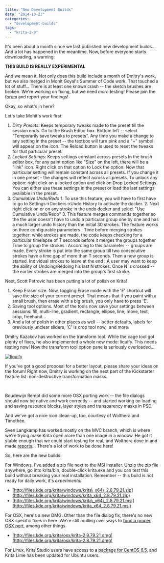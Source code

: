 ```yaml
---
title: "New Development Builds"
date: "2014-10-23"
categories: 
  - "development-builds"
tags: 
  - "krita-2-9"
---
```


It's been about a month since we last published new development builds... And a lot has happened in the meantime. Now, before everyone starts downloading, a warning:

**THIS BUILD IS REALLY EXPERIMENTAL**

And we mean it. Not only does this build include a month of Dmitry's work, but we also merged in Mohit Goyal's Summer of Code work. That touched a lot of stuff... There is at least one known crash -- the sketch brushes are broken. We're working on fixing, but we need _more_ testing! Please join the [forum](http://forums.kde.org/krita) and report your findings!

Okay, so what's in here?

Let's take Mohit's work first:

1. _Dirty Presets_: Keeps temporary tweaks made to the preset till the session ends. Go to the Brush Editor box. Bottom left -- select "Temporarily save tweaks to presets". Any time you make a change to any setting in the preset -- the textbox will turn pink and a "+" symbol will appear on the icon. The Reload button is used to reset the tweaks for that particular preset.
2. _Locked Settings_: Keeps settings constant across presets In the brush editor box, for any paint option like "Size" on the left, there will be a "link" icon. Right click on that option to Lock the option. Now that particular setting will remain constant across all presets. If you change it in one preset - the changes will reflect across all presets. To unlock any option: right click on a locked option and click on Drop Locked Settings. You can either use these settings in the preset or load the last settings available in the preset.
3. _Cumulative Undo/Redo_ 1. To use this feature, you will have to first have to go to Settings->Dockers->Undo History to activate the docker. 2. Next right click on <empty> or on any stroke in the undo docker and select "Use Cumulative Undo/Redo" 3. This feature merges commands together so the the user doesn't have to undo a particular group one by one and has a much larger undo history than the initial 30 strokes. The feature works on three configurable parameters : Time before merging strokes together: while strokes are made, the code keeps checking for a particular timelapse of T seconds before it merges the groups together Time to group the strokes : According to this parameter -- groups are made. Every stroke is put into the same group till two consecutive strokes have a time gap of more than T seconds. Then a new group is started. Individual strokes to leave at the end : A user may want to keep the ability of Undoing/Redoing his last N strokes. Once N is crossed -- the earlier strokes are merged into the group's first stroke.

Next, Scott Petrovic has been putting a lot of polish on Krita!

1. Keep Eraser size. Now, toggling Erase mode with the 'E' shortcut will save the size of your current preset. That means that if you paint with a small brush, then erase with a big brush, you only have to press 'E'.
2. Saving tool options. Most of the tools now save your settings between sessions: fill, multi-line, gradient, rectangle, ellipse, line, move, text, crop, freehand...
3. And a lot of polish in other places as well -- better defaults, labels for previously unclear sliders, 'C' is crop tool now,  and more.

Dmitry Kazakov has worked on the transform tool. While the cage tool got plenty of fixes, he also implemented a whole new mode: liquify. This needs testing now! Now the transform tool option pane is seriously overloaded...

[![liquify](../images/liquify-300x274.png)](https://krita.org/wp-content/uploads/2014/10/liquify.png)

If you've got a good proposal for a better layout, please share your ideas on the forum! Right now, Dmitry is working on the next part of the Kickstarter feature list: non-destructive transformation masks.

 

Boudewijn Rempt did some more OSX porting work -- the file dialogs should now be native and work correctly -- and started working on loading and saving resource blocks, layer styles and transparency masks in PSD.

And we've got a nice icon clean-up, too, courtesy of Wolthera and Timothée.

Sven Langkamp has worked mostly on the MVC branch, which is where we're trying make Krita open more than one image in a window. He got it stable enough that we could start testing for real, and Wolthera dove in and made [reports](http://lists.kde.org/?l=kde-kimageshop&m=141350643901581&w=2)... There's a lot of work to be done here!

So, here are the new builds:

For Windows, I've added a zip file next to the MSI installer. Unzip the zip file anywhere, go into krita/bin, double-click krita.exe and you can test this build without breaking your real installation. Remember -- this build is not ready for daily work, it's _experimental_.

- [http://files.kde.org/krita/windows/krita\_x64\_2.8.79.21.zip](http://files.kde.org/krita/windows/krita_x64_2.8.79.21.zip)
- [http://files.kde.org/krita/windows/krita\_x64\_2.8.79.21.msi](http://files.kde.org/krita/windows/krita_x64_2.8.79.21.msi)

For OSX, here's a new DMG. Other than the file dialog fix, there's no new OSX specific fixes in here. We're still mulling over ways to [fund a proper OSX port](https://forum.kde.org/viewtopic.php?f=137&t=123362), among other things.

- [http://files.kde.org/krita/osx/krita-2.8.79.21.dmg](http://files.kde.org/krita/osx/krita-2.8.79.21.dmg)

For Linux, Krita Studio users have access to a [package for CentOS 6.5](http://kritastudio.com), and Krita Lime has been updated for Ubuntu users.
